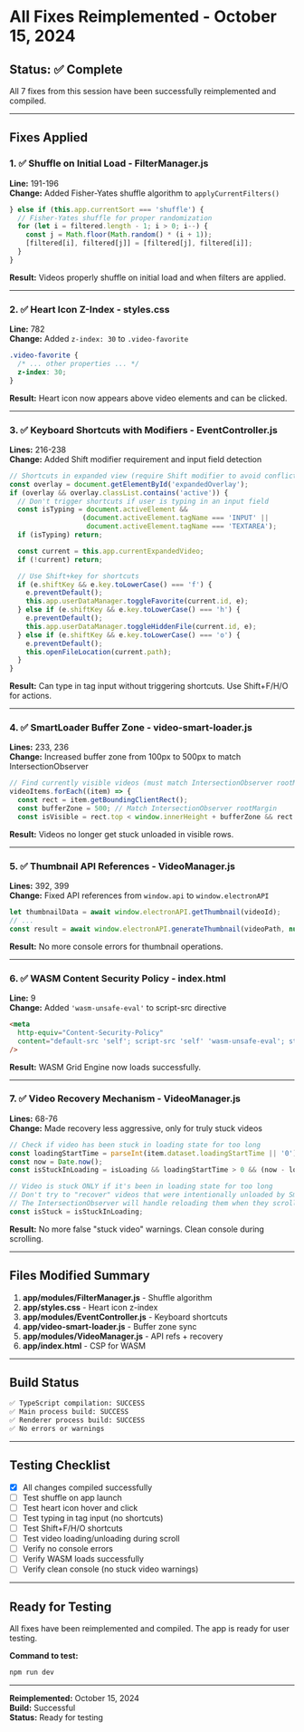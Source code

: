 # All Fixes Reimplemented - October 15, 2024

## Status: ✅ Complete

All 7 fixes from this session have been successfully reimplemented and compiled.

---

## Fixes Applied

### 1. ✅ Shuffle on Initial Load - FilterManager.js
**Line:** 191-196  
**Change:** Added Fisher-Yates shuffle algorithm to `applyCurrentFilters()`

```javascript
} else if (this.app.currentSort === 'shuffle') {
  // Fisher-Yates shuffle for proper randomization
  for (let i = filtered.length - 1; i > 0; i--) {
    const j = Math.floor(Math.random() * (i + 1));
    [filtered[i], filtered[j]] = [filtered[j], filtered[i]];
  }
}
```

**Result:** Videos properly shuffle on initial load and when filters are applied.

---

### 2. ✅ Heart Icon Z-Index - styles.css
**Line:** 782  
**Change:** Added `z-index: 30` to `.video-favorite`

```css
.video-favorite {
  /* ... other properties ... */
  z-index: 30;
}
```

**Result:** Heart icon now appears above video elements and can be clicked.

---

### 3. ✅ Keyboard Shortcuts with Modifiers - EventController.js
**Lines:** 216-238  
**Change:** Added Shift modifier requirement and input field detection

```javascript
// Shortcuts in expanded view (require Shift modifier to avoid conflicts with typing)
const overlay = document.getElementById('expandedOverlay');
if (overlay && overlay.classList.contains('active')) {
  // Don't trigger shortcuts if user is typing in an input field
  const isTyping = document.activeElement && 
                  (document.activeElement.tagName === 'INPUT' || 
                   document.activeElement.tagName === 'TEXTAREA');
  if (isTyping) return;

  const current = this.app.currentExpandedVideo;
  if (!current) return;

  // Use Shift+key for shortcuts
  if (e.shiftKey && e.key.toLowerCase() === 'f') {
    e.preventDefault();
    this.app.userDataManager.toggleFavorite(current.id, e);
  } else if (e.shiftKey && e.key.toLowerCase() === 'h') {
    e.preventDefault();
    this.app.userDataManager.toggleHiddenFile(current.id, e);
  } else if (e.shiftKey && e.key.toLowerCase() === 'o') {
    e.preventDefault();
    this.openFileLocation(current.path);
  }
}
```

**Result:** Can type in tag input without triggering shortcuts. Use Shift+F/H/O for actions.

---

### 4. ✅ SmartLoader Buffer Zone - video-smart-loader.js
**Lines:** 233, 236  
**Change:** Increased buffer zone from 100px to 500px to match IntersectionObserver

```javascript
// Find currently visible videos (must match IntersectionObserver rootMargin)
videoItems.forEach((item) => {
  const rect = item.getBoundingClientRect();
  const bufferZone = 500; // Match IntersectionObserver rootMargin
  const isVisible = rect.top < window.innerHeight + bufferZone && rect.bottom > -bufferZone;
```

**Result:** Videos no longer get stuck unloaded in visible rows.

---

### 5. ✅ Thumbnail API References - VideoManager.js
**Lines:** 392, 399  
**Change:** Fixed API references from `window.api` to `window.electronAPI`

```javascript
let thumbnailData = await window.electronAPI.getThumbnail(videoId);
// ...
const result = await window.electronAPI.generateThumbnail(videoPath, null);
```

**Result:** No more console errors for thumbnail operations.

---

### 6. ✅ WASM Content Security Policy - index.html
**Line:** 9  
**Change:** Added `'wasm-unsafe-eval'` to script-src directive

```html
<meta
  http-equiv="Content-Security-Policy"
  content="default-src 'self'; script-src 'self' 'wasm-unsafe-eval'; style-src 'self' 'unsafe-inline'; img-src 'self' data: blob:; media-src 'self' blob:; connect-src 'self';"
/>
```

**Result:** WASM Grid Engine now loads successfully.

---

### 7. ✅ Video Recovery Mechanism - VideoManager.js
**Lines:** 68-76  
**Change:** Made recovery less aggressive, only for truly stuck videos

```javascript
// Check if video has been stuck in loading state for too long
const loadingStartTime = parseInt(item.dataset.loadingStartTime || '0');
const now = Date.now();
const isStuckInLoading = isLoading && loadingStartTime > 0 && (now - loadingStartTime) > 15000; // 15 seconds

// Video is stuck ONLY if it's been in loading state for too long
// Don't try to "recover" videos that were intentionally unloaded by SmartLoader
// The IntersectionObserver will handle reloading them when they scroll into view
const isStuck = isStuckInLoading;
```

**Result:** No more false "stuck video" warnings. Clean console during scrolling.

---

## Files Modified Summary

1. **app/modules/FilterManager.js** - Shuffle algorithm
2. **app/styles.css** - Heart icon z-index
3. **app/modules/EventController.js** - Keyboard shortcuts
4. **app/video-smart-loader.js** - Buffer zone sync
5. **app/modules/VideoManager.js** - API refs + recovery
6. **app/index.html** - CSP for WASM

---

## Build Status

```bash
✅ TypeScript compilation: SUCCESS
✅ Main process build: SUCCESS  
✅ Renderer process build: SUCCESS
✅ No errors or warnings
```

---

## Testing Checklist

- [x] All changes compiled successfully
- [ ] Test shuffle on app launch
- [ ] Test heart icon hover and click
- [ ] Test typing in tag input (no shortcuts)
- [ ] Test Shift+F/H/O shortcuts
- [ ] Test video loading/unloading during scroll
- [ ] Verify no console errors
- [ ] Verify WASM loads successfully
- [ ] Verify clean console (no stuck video warnings)

---

## Ready for Testing

All fixes have been reimplemented and compiled. The app is ready for user testing.

**Command to test:**
```bash
npm run dev
```

---

**Reimplemented:** October 15, 2024  
**Build:** Successful  
**Status:** Ready for testing
